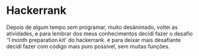 # Hackerrank
 
 Depois de algum tempo sem programar, muito desânimado, voltei as atividades, e para lembrar dos meus conhecimentos
 decidi fazer o desafio '1 month preparation kit' do hackerrank. e para deixar mais desafiante decidi fazer com código mais puro possível, sem muitas funções.
